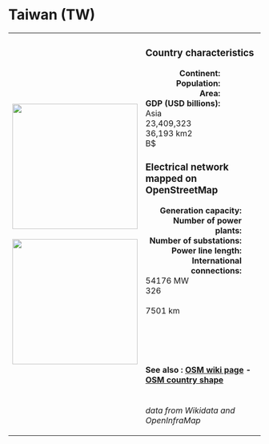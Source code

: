 # Taiwan (TW)

<table width="90%">
<tr>
<td>
<img src="https://upload.wikimedia.org/wikipedia/commons/7/72/Flag_of_the_Republic_of_China.svg" width="250">
<br><br>
<img src="https://upload.wikimedia.org/wikipedia/commons/c/c4/Locator_map_of_the_ROC_Taiwan.svg" width="250"></td>
<td>
<h3>Country characteristics</h3>
<div style="display: inline-block;text-align:right;margin-right:30px;font-weight: bold;">
Continent:<br>Population:<br>Area:<br>GDP (USD billions):
</div>
<div style="display: inline-block;">
Asia<br>23,409,323<br>36,193 km2<br> B$
</div>
<h3>Electrical network mapped on OpenStreetMap</h3>
<div style="display: inline-block;text-align:right;margin-right:30px;font-weight: bold;">Generation capacity:<br>
Number of power plants:<br>
Number of substations:<br>
Power line length:<br>
International connections:<br>
</div>
<div style="display: inline-block;">54176 MW<br>
326<br>
<br>
7501 km<br>
<br>
</div>

<br><br><h4>See also :
<a href="https://wiki.openstreetmap.org/wiki/Power_networks/Taiwan" target="_blank">OSM wiki page</a> -
<a href="https://openstreetmap.org/relation/449220" target="_blank">OSM country shape</a>
</h4>

<br><i>data from Wikidata and OpenInfraMap</i>
</td>
</tr>
</table>




